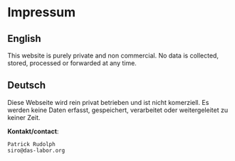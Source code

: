 # Impressum

## English
This website is purely private and non commercial.
No data is collected, stored, processed or forwarded at any time.

## Deutsch
Diese Webseite wird rein privat betrieben und ist nicht komerziell.
Es werden keine Daten erfasst, gespeichert, verarbeitet oder weitergeleitet
zu keiner Zeit.

**Kontakt/contact**:

    Patrick Rudolph
    siro@das-labor.org

